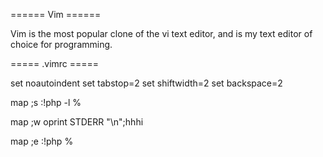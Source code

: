 ====== Vim ======

Vim is the most popular clone of the vi text editor, and is my text editor of choice for programming.


===== .vimrc =====

  set noautoindent
  set tabstop=2
  set shiftwidth=2
  set backspace=2

  map ;s :!php -l %<CR>

  map ;w oprint STDERR "\n";<ESC>hhhi

  map ;e :!php  %<CR>


